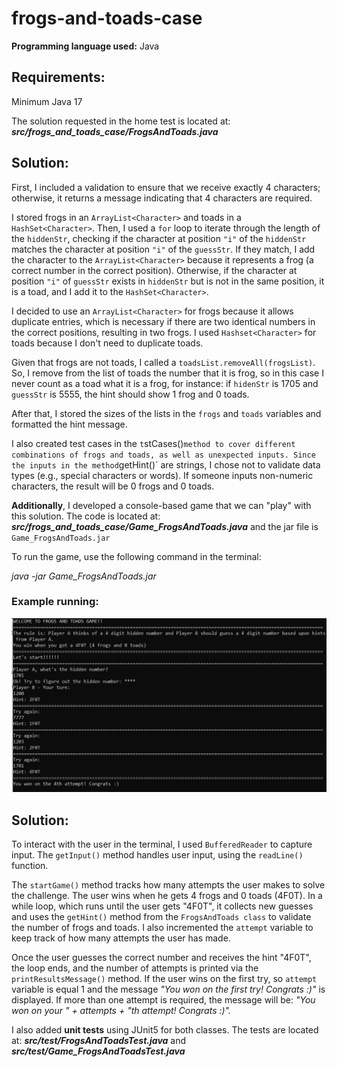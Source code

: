 # frogs-and-toads-case

<b>Programming language used:</b> Java

## Requirements: 
Minimum Java 17

The solution requested in the home test is located at: <b><i>src/frogs_and_toads_case/FrogsAndToads.java</b></i>

## Solution:

First, I included a validation to ensure that we receive exactly 4 characters; otherwise, it returns a message indicating that 4 characters are required.

I stored frogs in an `ArrayList<Character>` and toads in a `HashSet<Character>`. Then, I used a `for` loop to iterate through the length of the `hiddenStr`, checking if the character at position `"i"` of the `hiddenStr` matches the character at position `"i"` of the `guessStr`. If they match, I add the character to the `ArrayList<Character>` because it represents a frog (a correct number in the correct position). Otherwise, if the character at position `"i"` of `guessStr` exists in `hiddenStr` but is not in the same position, it is a toad, and I add it to the `HashSet<Character>`.

I decided to use an `ArrayList<Character>` for frogs because it allows duplicate entries, which is necessary if there are two identical numbers in the correct positions, resulting in two frogs. I used `Hashset<Character>` for toads because I don't need to duplicate toads. 

Given that frogs are not toads, I called a `toadsList.removeAll(frogsList)`. So, I remove from the list of toads the number that it is frog, so in this case I never count as a toad what it is a frog, for instance: if `hidenStr` is 1705 and `guessStr` is 5555, the hint should show 1 frog and 0 toads. 

After that, I stored the sizes of the lists in the `frogs` and `toads` variables and formatted the hint message.

I also created test cases in the `t`stCases()` method to cover different combinations of frogs and toads, as well as unexpected inputs. Since the inputs in the method `getHint()` are strings, I chose not to validate data types (e.g., special characters or words). If someone inputs non-numeric characters, the result will be 0 frogs and 0 toads.

<b>Additionally</b>, I developed a console-based game that we can "play" with this solution. The code is located at: <b><i>src/frogs_and_toads_case/Game_FrogsAndToads.java</i></b> and the jar file is `Game_FrogsAndToads.jar`

To run the game, use the following command in the terminal:

<i>java -jar Game_FrogsAndToads.jar</i>

### Example running: 
<img src="/img/game.png">

## Solution:

To interact with the user in the terminal, I used `BufferedReader` to capture input. The `getInput()` method handles user input, using the `readLine()` function.

The `startGame()` method tracks how many attempts the user makes to solve the challenge. The user wins when he gets 4 frogs and 0 toads (4F0T). In a while loop, which runs until the user gets "4F0T", it collects new guesses and uses the `getHint()` method from the `FrogsAndToads class` to validate the number of frogs and toads. I also incremented the `attempt` variable to keep track of how many attempts the user has made.

Once the user guesses the correct number and receives the hint "4F0T", the loop ends, and the number of attempts is printed via the `printResultsMessage()` method. If the user wins on the first try, so `attempt` variable is equal 1 and the message <i>"You won on the first try! Congrats :)"</i> is displayed. If more than one attempt is required, the message will be: <i>"You won on your " + attempts + "th attempt! Congrats :)".</i>

I also added <b>unit tests</b> using JUnit5 for both classes. The tests are located at: <b><i>src/test/FrogsAndToadsTest.java</i></b> and <b><i>src/test/Game_FrogsAndToadsTest.java</i></b>
